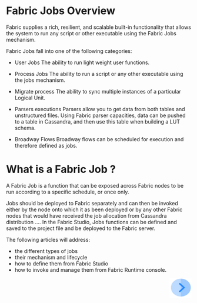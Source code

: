 # **Fabric Jobs Overview** 

Fabric supplies a rich, resilient, and scalable built-in functionality that allows the system to run any script or other executable using the Fabric Jobs mechanism.

Fabric Jobs fall into one of the following categories:

- User Jobs
The ability to run light weight user functions.

- Process Jobs
The ability to run a script or any other executable using the jobs mechanism.

- Migrate process
The ability to sync multiple instances of a particular Logical Unit.

- Parsers executions
Parsers allow you to get data from both tables and unstructured files. Using Fabric parser capacities, data can be pushed to a table in Cassandra, and then use this table when building a LUT schema.

- Broadway Flows
Broadway flows can be scheduled for execution and therefore defined as jobs.

 # **What is a Fabric Job ?** 
A Fabric Job is a function that can be exposed across Fabric nodes to be run according to a specific schedule, or once only.

Jobs should be deployed to Fabric separately and can then be invoked either by the node onto which it as been deployed or by any other Fabric nodes that would have received the job allocation from Cassandra distribution .... In the Fabric Studio, Jobs functions can be defined and saved to the project file and be deployed to the Fabric server.

The following articles will address:
- the different types of jobs
- their mechanism and lifecycle
- how to define them from Fabric Studio
- how to invoke and manage them from Fabric Runtime console.


[<img align="right" width="60" height="54" src="/articles/images/Next.png">](/articles/20_jobs_and_batch_services/02_jobs_flow_and_statuses.md)
